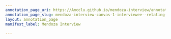 ```yaml
---
annotation_page_uri: https://Amcclu.github.io/mendoza-interview/annotations/mendoza-interview-canvas-1-interviewee--relating-firsthand-experience--consideration--forthcomingness--body-language--nods-.json
annotation_page_slug: mendoza-interview-canvas-1-interviewee--relating-firsthand-experience--consideration--forthcomingness--body-language--nods-
layout: annotation_page
manifest_label: Mendoza Interview

---
```

